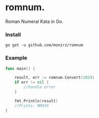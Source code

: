 # romnum.
Roman Numeral Kata in Go. 

### Install
`go get -u github.com/monirz/romnum`

### Example

```go
func main() {

	result, err := romnum.Convert(2019)
	if err != nil {
		//handle error
	}

	fmt.Println(result)
	//Prints: MMXIX
}
```
